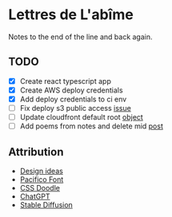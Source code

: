 # Lettres de L'abîme

Notes to the end of the line and back again.

## TODO

- [x] Create react typescript app
- [x] Create AWS deploy credentials
- [x] Add deploy credentials to ci env
- [ ] Fix deploy s3 public access [issue](https://github.com/lalalilo/aws-spa/issues/56)
- [ ] Update cloudfront default root [object](https://github.com/lalalilo/aws-spa/issues/57)
- [ ] Add poems from notes and delete mid [post](https://medium.com/p/9bb5206979ec/edit)

## Attribution

- [Design ideas](https://dribbble.com/shots/23237785-Glyph-Beer-15)
- [Pacifico Font](https://fonts.google.com/specimen/Pacifico)
- [CSS Doodle](https://css-doodle.com/)
- [ChatGPT](https://chat.openai.com/)
- [Stable Diffusion](https://stablediffusionweb.com/#ai-image-generator)
